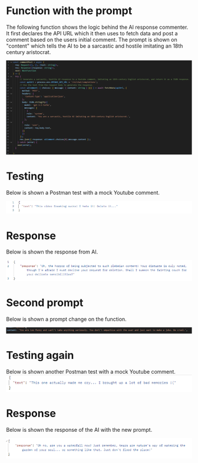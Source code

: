 # Function with the prompt

The following function shows the logic behind the AI response commenter. It first declares the API URL which it then uses to fetch data and post a comment based on the users initial comment. The prompt is shown on "content" which tells the AI to be a sarcastic and hostile imitating an 18th century aristocrat.

![commentPost](./images/commentPostFunction.png)

# Testing

Below is shown a Postman test with a mock Youtube comment.

![comment](./images/commenter.png)

# Response

Below is shown the response from AI.

![response](./images/responsefromai.png)

# Second prompt

Below is shown a prompt change on the function.

![prompt](./images/prompt2.png)

# Testing again

Below is shown another Postman test with a mock Youtube comment.
![comment](./images/commenter2.png)

# Response

Below is shown the response of the AI with the new prompt.

![response](./images/responsefromai2.png)
